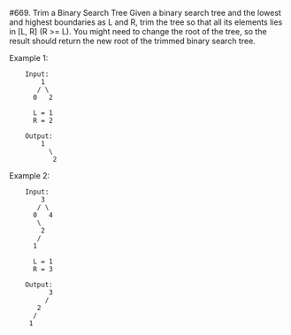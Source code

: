 #669. Trim a Binary Search Tree
Given a binary search tree and the lowest and highest boundaries as L and R, trim the tree so that all its elements lies in [L, R] (R >= L). You might need to change the root of the tree, so the result should return the new root of the trimmed binary search tree.

Example 1:

		Input: 
			1
		   / \
		  0   2

		  L = 1
		  R = 2

		Output: 
			1
			  \
			   2
		
Example 2:

		Input: 
			3
		   / \
		  0   4
		   \
			2
		   /
		  1

		  L = 1
		  R = 3

		Output: 
			  3
			 / 
		   2   
		  /
		 1
